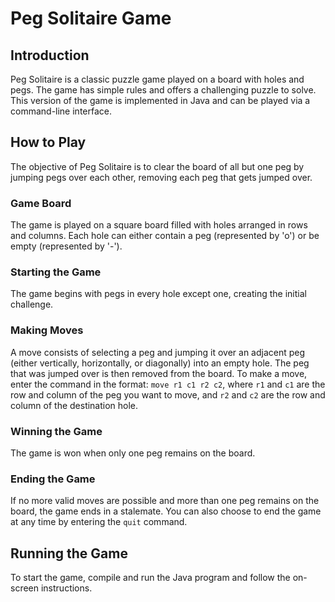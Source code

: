 # Peg Solitaire Game

## Introduction
Peg Solitaire is a classic puzzle game played on a board with holes and pegs. The game has simple rules and offers a challenging puzzle to solve. This version of the game is implemented in Java and can be played via a command-line interface.

## How to Play
The objective of Peg Solitaire is to clear the board of all but one peg by jumping pegs over each other, removing each peg that gets jumped over.

### Game Board
The game is played on a square board filled with holes arranged in rows and columns. Each hole can either contain a peg (represented by 'o') or be empty (represented by '-').

### Starting the Game
The game begins with pegs in every hole except one, creating the initial challenge.

### Making Moves
A move consists of selecting a peg and jumping it over an adjacent peg (either vertically, horizontally, or diagonally) into an empty hole. The peg that was jumped over is then removed from the board. To make a move, enter the command in the format: `move r1 c1 r2 c2`, where `r1` and `c1` are the row and column of the peg you want to move, and `r2` and `c2` are the row and column of the destination hole.

### Winning the Game
The game is won when only one peg remains on the board.

### Ending the Game
If no more valid moves are possible and more than one peg remains on the board, the game ends in a stalemate. You can also choose to end the game at any time by entering the `quit` command.

## Running the Game
To start the game, compile and run the Java program and follow the on-screen instructions.


